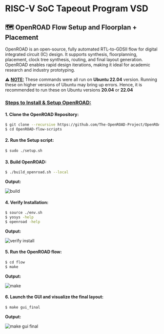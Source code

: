 # RISC-V SoC Tapeout Program VSD 
## 🗺️ OpenROAD Flow Setup and Floorplan + Placement
OpenROAD is an open-source, fully automated RTL-to-GDSII flow for digital integrated circuit (IC) design. It supports synthesis, floorplanning, placement, clock tree synthesis, routing, and final layout generation. OpenROAD enables rapid design iterations, making it ideal for academic research and industry prototyping.

⚠️ <ins>**NOTE:**</ins> These commands were all run on **Ubuntu 22.04** version. Running these on higher versions of Ubuntu may bring up errors. Hence, it is recommended to run these on Ubuntu versions **20.04** or **22.04** <br>

### <ins>Steps to Install & Setup OpenROAD: </ins>
#### 1. Clone the OpenROAD Repository:

``` bash
$ git clone --recursive https://github.com/The-OpenROAD-Project/OpenROAD-flow-scripts
$ cd OpenROAD-flow-scripts
```

#### 2. Run the Setup script:

``` bash
$ sudo ./setup.sh
```

#### 3. Build OpenROAD:

``` bash
$ ./build_openroad.sh --local
```

**Output:**

![build ](https://github.com/user-attachments/assets/c2c26326-0e51-4a64-9582-33a396747ad9)


#### 4. Verify Installation:

``` bash
$ source ./env.sh
$ yosys -help
$ openroad -help
```

**Output:**

![verify install](https://github.com/user-attachments/assets/4ff0af11-4ad8-4e7f-9aa8-15384a589fdc)


#### 5. Run the OpenROAD flow:

``` bash
$ cd flow
$ make
```

**Output:**

![make ](https://github.com/user-attachments/assets/06d33fff-2070-4f28-b39e-f3461e72c752)


#### 6. Launch the GUI and visualize the final layout:

``` bash
$ make gui_final
```

**Output:**

![make gui final](https://github.com/user-attachments/assets/7a579f37-dc7e-4d4a-80ba-f4d16f503b7d)



